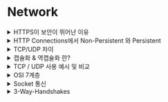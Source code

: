 # Network

<details>
<summary> HTTPS이 보안이 뛰어난 이유 </summary>
<div markdown="1">
<br>
  
- ‘HTTP vs HTTPS 차이’는 바로 **SSL 인증서**
- SSL 인증서는 사용자가 사이트에 제공하는 정보를 암호화하는데, 쉽게 말해서 **데이터를 암호로** 바꾼다고 생각하면 쉽다.
- 따라서 중간에 누가 훔쳐봐도 기본적인 보안 대응이 가능함.
- 이렇게 전송된 데이터는 중간에서 누군가 훔쳐 낸다고 하더라도 **데이터가 암호화되어있기 때문에 해독할 수 없다.**

- 그 외에도 HTTPS는 **TLS(전송 계층 보안) 프로토콜을 통해서도 보안을 유지**한다.
- TLS은 데이터 무결성을 제공하기 때문에 데이터가 전송 중에 수정되거나 손상되는 것을 방지
- 사용자가 자신이 의도하는 웹사이트와 통신하고 있음을 입증하는 인증 기능도 제공
    - 부연설명: TLS때문에 나쁜사용자가 라우터에서 IP주소를 조작하더라도 HTTPS를 쓰면 무결성 때문에 올바른 서버주소와 통신을 할 수 있게 해준다!!
- 즉, 내가 원하는 서버IP 주소와 통신할 수 있는 것은 TLS때문이고, 데이터를 훔쳐봐도 해독할 수 없게 해주는것은 SSL때문이다.

<br>
</div>
</details>

<details>
<summary> HTTP Connections에서 Non-Persistent 와 Persistent </summary>
<div markdown="1">
<br>
  
- `Non-Persistent`
    - TCP 연결 한번에 **최대 하나의 객체**를 전송할 수 있다.
    - 필요할 때에 TCP연결을 한다.
    - 오브젝트마다 2번의 RTT+전송타임이 걸린다고 볼 수 있음.

- `Persistent`
    - TCP 연결 한번에 **여러개의 객체**를 전송할 수 있다.
    - 한번 TCP연결을 하고 종료 될때까지 재사용 한다.
    - 여러번의 오브젝트를 보낼 수 있다.
    - 평균적으로는 1번의 RTT+전송타임이 걸린다고 볼 수 있음.
  
<br>
</div>
</details>

<details>
<summary> TCP/UDP 차이 </summary>
<div markdown="1">
<br>

- TCP는 UDP에 비해 하는일이 많아서 헤더가 기본적으로 UDP보다 복잡하고 크다.
- TCP는 Connection Oriented 기반이라 handshaking과정이 있고, UDP는 연결과정은 없음.
- TCP는 신뢰가 보장된 프로토콜이고, UDP도 헤더에 체크썸이 있어 기본적인 비트에러감지정돈 해준다.
- 그외에도 TCP는 congestion control, flow control, 3 duplicate ack, 등등 한다고 햇음

<br>

  ![스크린샷 2022-03-28 오후 10 15 02](https://user-images.githubusercontent.com/74236080/161303983-0919112a-5839-4f42-88d0-d517d9345393.png)

<br>
</div>
</details>


<details> 
  <summary> 캡슐화 & 역캡슐화 란? </summary>
  
  <br>
  
  > : Encapsulation & Decapsulation

네트워크를 통해 데이터를 보낼 때 `캡슐화`와 `역캡슐화` 과정이 이루어진다.

### 캡슐화/역캡슐화를 하는 이유?
- 데이터를 보내기 위해서는 데이터의 헤더에 필요한 정보를 붙여서 다음 계층으로 보내야 하기 때문이다.

### 간략 정의
- 캡슐화
    - 위의 이유로 헤더를 덧붙여 나가는 것을 `캡슐화` 라고 한다.
    - 송신하는 측에서 캡슐화를 통해 데이터를 전송한다.
- 역캡슐화
    - 수신하는 측에서 역캡슐화를 통해 헤더를 벗겨내 최초로 보낸 데이터 형태를 구하는 과정을 `역캡슐화` 라고 한다.
  
 </details>



<details> 
  <summary> TCP / UDP 사용 예시 및 비교 </summary>
  
- TCP
    - 순서를 보장하고 신뢰도가 높다는 점에서 HTTP 통신, 이메일, 파일전송 등 순서대로 도착해야 하는 상황에 사용된다.

- UDP
    - 순서는 보장해주지 못하지만 실시간으로 반응해야하는 실시간 방송이나 게임 등에서 사용된다.

> Q. 채팅 구현 시 TCP를 사용하는 이유는??
- 연결된 상태에서 순서대로 송신자와 숫니자가 보낸 메세지를 그대로 전송할 수 있기 때문이다. 
-> 따라서 양방향 통신에 유리하다.
(UDP는 그 순서를 보장해주지 못하기 때문.)
  
  ## 비교
|비교|TCP|UDP|
|---|:---:|:---:|
|신뢰성|O|X|
|연결성|X|O|
|송수신자 간의 연결 여부|연결되어야 통신 가능|연결 없이도 통신 가능|
```
- TCP는 신뢰성이 있고 연결지향적이지만, UDP는 신뢰성이 없고 비연결적이다.
- TCP는 송신-수신자 연결이 되어있어야 통신이 가능하지만, UDP는 연결되어있지 않아도 가능하다.
```
  
 </details>


<details> 
  <summary>  OSI 7계층 </summary>
  
  - Layer 1: 물리계층
  - Layer 2: 데이터 링크 계층
  - Layer 3: 네트워크 계층
  - Layer 4: 전송 계층
  - Layer 5: 세션 계층
  - Layer 6: 표현 계층
  - Layer 7: 응용 계층
  
 </details>

<details> 
  <summary>  Socket 통신 </summary>
  
  - 서버와 클라이언트 양방향 연결이 이루어지는 통신으로, 클라이언트와 서버 서로간에 요청과 응답을 받을 수 있는 통신.
  - 실시간으로 이루어져야하는 네트워크 연결에 적합하다.(스트리밍, 채팅 등등...)
  
 </details>


<details> 
  <summary>  3-Way-Handshakes </summary>
  
  - 간략하게 설명하자면, 3-Way-Handshake 는 3번의 패킷 전송 과정을 의미합니다.
    
    3번의 패킷 전송 과정은 다음과 같습니다.
    
    1. 요청자가 수신자에게 SYN 패킷을 전송
    
    2. 수신자가 요청자에게 SYN+ACK 패킷을 전송
    
    3. 요청자가 수신자에게 ACK 패킷을 전송 
    
    위의 '3'번의 패킷 전송으로 '3'-Way-Handshakes 라고 불려집니다.
    밑에서 후술할 '4'-Way-Handshakes는 '4'번의 패킷 전송 과정을 거치게됩니다.
  
  - 3-Way-Handshakes 에서의 송신자와 수신자간의 연결 요청부터 연결 확립(Established) 되기 까지의 과정을 설명하겠습니다.
    1. **CLOSED**
    수신자, 요청자간의 연결요청이 없는 상태입니다.
    
    2. **LISTEN**
    수신자가 요청자로 부터의 연결을 받아들일 준비가 되었고, 대기상태에 들어간 상태를 의미합니다. 
    
    3. **SYN_SENT**
    요청자가 수신자에게 연결요청을 합니다. SYN패킷에 무작위로 생성된 시퀀스 번호를 담아 전송합니다. 
    
    4. **SYN_RECV**
    수신자가 요청자로부터 전송받은 SYN패킷을 정상적으로 수신된 상태입니다. 이때, 요청자로부터 받은 시퀀스번호를 정상적으로 받았다는 의미로 ACK 값을 전송받은 시퀀스번호의 1 만큼 더한 값으로 지정하고, 마찬가지로 무작위 번호를 SYN 패킷에 담아 SYN패킷과 ACK신호를 요청자에게 전송합니다.
    
    5. **ESTABLISHED**
    요청자는 전송받은 ACK 신호를 처음에 전송한 무작위 시퀀스번호와 대조하여 1 만큼의 차이가 나는지 확인하고 만약 정상적으로 연결이 성립이 되었는지(정상적으로 송,수신이 되었는지) 확인이되면 수신자로부터 전송받은 무작위 시퀀스번호에 마찬가지로 1 만큼 더한값을 ACK 값으로 설정하고 다시 서버에게 전송한뒤, 요청자는 ESTABLISHED 상태로 들어가게된다. 이후 서버에서 다시 요청자에게 전송받은 ACK신호의 값을 비교하고 정상적으로 연결이 성립되었다고 확인되면 수신자또한 ESTABLISHED 상태로 들어가게되며, 이후 데이터 통신이 이루어지게된다.
  
  - 4-Way-Handshake 에서의 연결 종료요청부터 연결 종료까지의 과정을 설명하겠습니다.
  
        1. **FIN_WAIT_1**
        요청자가 수신자에게 FIN 패킷을 전송하여 연결 종료를 요청합니다. 포함되어 있는 시퀀스 번호는 올바른 시퀀스에 맞는 번호를 사용합니다.
        2. **CLOSE_WAIT**
        요청자에게 FIN 패킷을 받은 수신자는 요청자가 보낸 시퀀스 번호에 1 만큼 더한 숫자를 요청자에게 다시 보내 정상적으로 FIN 패킷을 수신했다고 알려줍니다. 
        3. **FIN_WAIT_2**
        요청자는 수신자에서 받은 시퀀스 번호를 1 만큼 차이가 나는지 확인 합니다. 이후 데이터 전송이 끝나기 전까지 FIN_WIAT2 상태로 들어가 수신자가 FIN 패킷을 보낼때까지 대기합니다.
        4. **LAST_ACK**
        수신자가 더 이상 전송할 데이터가 없으면 요청자에게 FIN패킷을 전송합니다. 같이 전송되는 시퀀스 번호는 전송해야하는 데이터의 시퀀스 번호를 사용하며, 승인번호는 마지막으로 응답한 승인번호를 그대로 사용합니다. 이후 요청자가 다시 승인 번호를 보내줄때까지 LAST_ACK 상태로 들어가 대기합니다.
        5. **TIME_WAIT**
        요청자는 수신자가 보낸 수신자가 보낸 시퀀스 번호에 1을 더한 값을 승인번호로 생성하여 수신자에게 ACK 패킷을 전송하여 응답합니다. 이후, 요청자는 TIME_WAIT 상태로 대기하며 데드락에 빠지지 않게 방지합니다. 이때 대기하는 시간은 2 MSL(Maximum Segment Lifetime)입니다. 
        6. **CLOSED**
        수신자는 요청자가 보낸 ACK 패킷을 확인하면 CLOSED 상태로 들어가며 연결을 종료합니다. 요청자에서도 2 MSL 만큼의 시간이 지나면 CLOSED 상태로 들어가며 연결을 종료하게 됩니다.

 </details>

